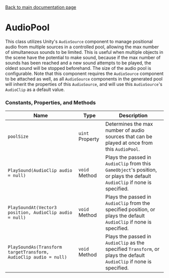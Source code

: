 [Back to main documentation page](https://github.com/mlaikhram/Unity-Common-Scripts/blob/master/Documentation~/Common.md)

# AudioPool
This class utilizes Unity's `AudioSource` component to manage positional audio from multiple sources in a controlled pool, allowing the max number of simultaneous sounds to be limited. This is useful when multiple objects in the scene have the potential to make sound, because if the max number of sounds has been reached and a new sound attempts to be played, the oldest sound will be stopped beforehand. The size of the audio pool is configurable. Note that this component requires the `AudioSource` component to be attached as well, as all `AudioSource` components in the generated pool will inherit the properties of this `AudioSource`, and will use this `AudioSource`'s `AudioClip` as a default value.

### Constants, Properties, and Methods
Name | Type | Description
-----|------|------------
`poolSize` | `uint` Property | Determines the max number of audio sources that can be played at once from this `AudioPool`.
`PlaySound(AudioClip audio = null)` | `void` Method | Plays the passed in `AudioClip` from this `GameObject`'s position, or plays the default `AudioClip` if none is specified.
`PlaySoundAt(Vector3 position, AudioClip audio = null)` | `void` Method | Plays the passed in `AudioClip` from the specified position, or plays the default `AudioClip` if none is specified.
`PlaySoundAs(Transform targetTransform, AudioClip audio = null)` | `void` Method | Plays the passed in `AudioClip` as the specified `Transform`, or plays the default `AudioClip` if none is specified.
